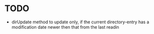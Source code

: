 # TODO

* dirUpdate method to update only, if the current directory-entry has a modification date newer then that from the last readin